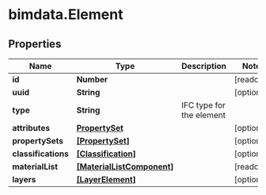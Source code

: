 # bimdata.Element

## Properties

Name | Type | Description | Notes
------------ | ------------- | ------------- | -------------
**id** | **Number** |  | [readonly] 
**uuid** | **String** |  | [optional] 
**type** | **String** | IFC type for the element | 
**attributes** | [**PropertySet**](PropertySet.md) |  | [optional] 
**propertySets** | [**[PropertySet]**](PropertySet.md) |  | [optional] 
**classifications** | [**[Classification]**](Classification.md) |  | [optional] 
**materialList** | [**[MaterialListComponent]**](MaterialListComponent.md) |  | [readonly] 
**layers** | [**[LayerElement]**](LayerElement.md) |  | [optional] 


